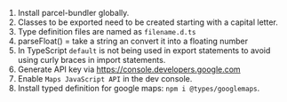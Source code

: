 1. Install parcel-bundler globally.
2. Classes to be exported need to be created starting with a capital letter.
3. Type definition files are named as `filename.d.ts`
4. parseFloat() = take a string an convert it into a floating number
5. In TypeScript `default` is not being used in export statements to avoid using curly braces in import statements.
6. Generate API key via https://console.developers.google.com
7. Enable `Maps JavaScript API` in the dev console.
8. Install typed definition for google maps: `npm i @types/googlemaps`.
